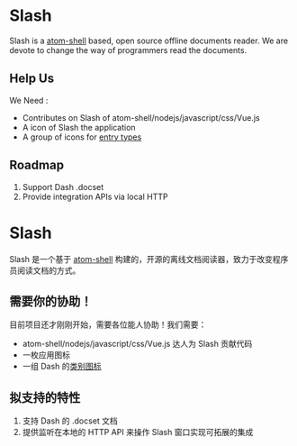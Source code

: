 # Slash

Slash is a [atom-shell][atom-shell] based, open source offline documents reader.
We are devote to change the way of programmers read the documents.

## Help Us

We Need :

 * Contributes on Slash of atom-shell/nodejs/javascript/css/Vue.js
 * A icon of Slash the application
 * A group of icons for [entry types][dash-entry-types]

## Roadmap

 1. Support Dash .docset
 2. Provide integration APIs via local HTTP
 
# Slash

Slash 是一个基于 [atom-shell][atom-shell] 构建的，开源的离线文档阅读器，致力于改变程序员阅读文档的方式。

## 需要你的协助！

目前项目还才刚刚开始，需要各位能人协助！我们需要：

 * atom-shell/nodejs/javascript/css/Vue.js 达人为 Slash 贡献代码
 * 一枚应用图标
 * 一组 Dash 的[类别图标][dash-entry-types]
 
## 拟支持的特性

 1. 支持 Dash 的 .docset 文档
 2. 提供监听在本地的 HTTP API 来操作 Slash 窗口实现可拓展的集成

[atom-shell]: https://github.com/atom/atom-shell
[dash-entry-types]: http://kapeli.com/docsets#supportedentrytypes